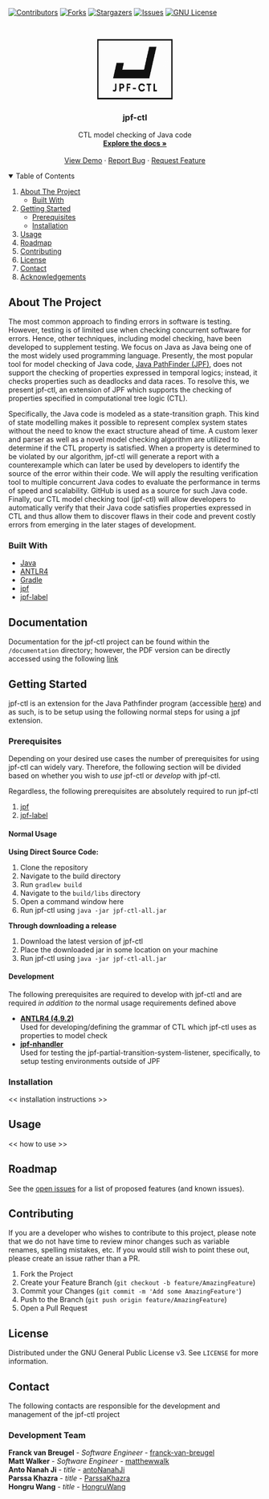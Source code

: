 [![Contributors][contributors-shield]][contributors-url]
[![Forks][forks-shield]][forks-url]
[![Stargazers][stars-shield]][stars-url]
[![Issues][issues-shield]][issues-url]
[![GNU License][license-shield]][license-url]

<!-- PROJECT LOGO -->
<br />
<p align="center">
  <a href="https://github.com/Lassonde-JPF/jpf-ctl">
    <img src="resources/jpf-ctl-logo.png" alt="Logo" width="150" height="120">
  </a>

  <h3 align="center">jpf-ctl</h3>

  <p align="center">
    CTL model checking of Java code
    <br />
    <a href=""><strong>Explore the docs »</strong></a>
    <br />
    <br />
    <a href="">View Demo</a>
    ·
    <a href="https://github.com/Lassonde-JPF/jpf-ctl-extension/issues">Report Bug</a>
    ·
    <a href="https://github.com/Lassonde-JPF/jpf-ctl-extension/issues">Request Feature</a>
  </p>
</p>



<!-- TABLE OF CONTENTS -->
<details open="open">
  <summary>Table of Contents</summary>
  <ol>
    <li>
      <a href="#about-the-project">About The Project</a>
      <ul>
        <li><a href="#built-with">Built With</a></li>
      </ul>
    </li>
    <li>
      <a href="#getting-started">Getting Started</a>
      <ul>
        <li><a href="#prerequisites">Prerequisites</a></li>
        <li><a href="#installation">Installation</a></li>
      </ul>
    </li>
    <li><a href="#usage">Usage</a></li>
    <li><a href="#roadmap">Roadmap</a></li>
    <li><a href="#contributing">Contributing</a></li>
    <li><a href="#license">License</a></li>
    <li><a href="#contact">Contact</a></li>
    <li><a href="#acknowledgements">Acknowledgements</a></li>
  </ol>
</details>



<!-- ABOUT THE PROJECT -->
## About The Project

The most common approach to finding errors in software is testing. However, testing is of limited use when checking concurrent software for errors. Hence, other techniques, including model checking, have been developed to supplement testing. We focus on Java as Java being one of the most widely used programming language. Presently, the most popular tool for model checking of Java code, <a href="https://github.com/javapathfinder">Java PathFinder (JPF)</a>, does not support the checking of properties expressed in temporal logics; instead, it checks properties such as deadlocks and data races. To resolve this, we present jpf-ctl, an extension of JPF which supports the checking of properties specified in computational tree logic (CTL). 

Specifically, the Java code is modeled as a state-transition graph. This kind of state modelling makes it possible to represent complex system states without the need to know the exact structure ahead of time. A custom lexer and parser as well as a novel model checking algorithm are utilized to determine if the CTL property is satisfied. When a property is determined to be violated by our algorithm, jpf-ctl will generate a report with a counterexample which can later be used by developers to identify the source of the error within their code. We will apply the resulting verification tool to multiple concurrent Java codes to evaluate the performance in terms of speed and scalability. GitHub is used as a source for such Java code. Finally, our CTL model checking tool (jpf-ctl) will allow developers to automatically verify that their Java code satisfies properties expressed in CTL and thus allow them to discover flaws in their code and prevent costly errors from emerging in the later stages of development.

### Built With

* [Java](https://www.java.com/en/)
* [ANTLR4](https://www.antlr.org/)
* [Gradle](https://gradle.org/)
* [jpf](https://github.com/javapathfinder)
* [jpf-label](https://github.com/javapathfinder/jpf-label)

## Documentation

Documentation for the jpf-ctl project can be found within the `/documentation` directory; however, the PDF version can be directly accessed using the following 
[link](/documentation/report.pdf)

<!-- GETTING STARTED -->
## Getting Started

jpf-ctl is an extension for the Java Pathfinder program (accessible [here](https://github.com/javapathfinder/jpf-core)) and as such, is to be setup using the following normal steps for using a jpf extension. 

### Prerequisites

Depending on your desired use cases the number of prerequisites for using jpf-ctl can widely vary. Therefore, the following section will be divided based on whether you wish to _use_ jpf-ctl or _develop_ with jpf-ctl.

Regardless, the following prerequisites are absolutely required to run jpf-ctl
1. [jpf](https://github.com/javapathfinder)
2. [jpf-label](https://github.com/javapathfinder/jpf-label)

#### Normal Usage

**Using Direct Source Code:**
1. Clone the repository
2. Navigate to the build directory
3. Run `gradlew build`
4. Navigate to the `build/libs` directory
5. Open a command window here
6. Run jpf-ctl using `java -jar jpf-ctl-all.jar`

**Through downloading a release**
1. Download the latest version of jpf-ctl 
2. Place the downloaded jar in some location on your machine
3. Run jpf-ctl using `java -jar jpf-ctl-all.jar`

#### Development
The following prerequisites are required to develop with jpf-ctl and are required _in addition to_ the normal usage requirements defined above

* **[ANTLR4 (4.9.2)](https://github.com/antlr/antlr4/blob/master/doc/getting-started.md)** <br/>
  Used for developing/defining the grammar of CTL which jpf-ctl uses as properties to model check
* **[jpf-nhandler](https://github.com/javapathfinder/jpf-nhandler)** <br/>
  Used for testing the jpf-partial-transition-system-listener, specifically, to setup testing environments outside of JPF

### Installation

<< installation instructions >>

<!-- USAGE EXAMPLES -->
## Usage

<< how to use >>

<!-- ROADMAP -->
## Roadmap

See the [open issues](https://github.com/Lassonde-JPF/jpf-ctl-extension/issues) for a list of proposed features (and known issues).

<!-- CONTRIBUTING -->
## Contributing

If you are a developer who wishes to contribute to this project, please note that we do not have time to review minor changes such as variable renames, spelling mistakes, etc. If you would still wish to point these out, please create an issue rather than a PR.

1. Fork the Project
2. Create your Feature Branch (`git checkout -b feature/AmazingFeature`)
3. Commit your Changes (`git commit -m 'Add some AmazingFeature'`)
4. Push to the Branch (`git push origin feature/AmazingFeature`)
5. Open a Pull Request

<!-- LICENSE -->
## License

Distributed under the GNU General Public License v3. See `LICENSE` for more information.

<!-- CONTACT -->
## Contact
The following contacts are responsible for the development and management of the jpf-ctl project

### Development Team
**Franck van Breugel** - _Software Engineer_ - [franck-van-breugel](https://github.com/franck-van-breugel) <br/>
**Matt Walker** - _Software Engineer_ - [matthewwalk](https://github.com/matthewwalk)<br/>
**Anto Nanah Ji** - _title_ - [antoNanahJi](https://github.com/antoNanahJi)<br/>
**Parssa Khazra** - _title_ - [ParssaKhazra](https://github.com/ParssaKhazra)<br/>
**Hongru Wang** - _title_ - [HongruWang](https://github.com/HongruWang-123)<br/>

<!-- MARKDOWN LINKS & IMAGES -->
<!-- https://www.markdownguide.org/basic-syntax/#reference-style-links -->
[contributors-shield]: https://img.shields.io/github/contributors/othneildrew/Best-README-Template.svg?style=for-the-badge
[contributors-url]: https://github.com/Lassonde-JPF/jpf-ctl-extension/graphs/contributors
[forks-shield]: https://img.shields.io/github/forks/othneildrew/Best-README-Template.svg?style=for-the-badge
[forks-url]: https://github.com/Lassonde-JPF/jpf-ctl-extension/network/members
[stars-shield]: https://img.shields.io/github/stars/othneildrew/Best-README-Template.svg?style=for-the-badge
[stars-url]: https://github.com/Lassonde-JPF/jpf-ctl-extension/stargazers
[issues-shield]: https://img.shields.io/github/issues/othneildrew/Best-README-Template.svg?style=for-the-badge
[issues-url]: https://github.com/Lassonde-JPF/jpf-ctl-extension/issues
[license-shield]: https://img.shields.io/github/license/othneildrew/Best-README-Template.svg?style=for-the-badge
[license-url]: https://github.com/Lassonde-JPF/jpf-ctl-extension/blob/main/LICENSE
